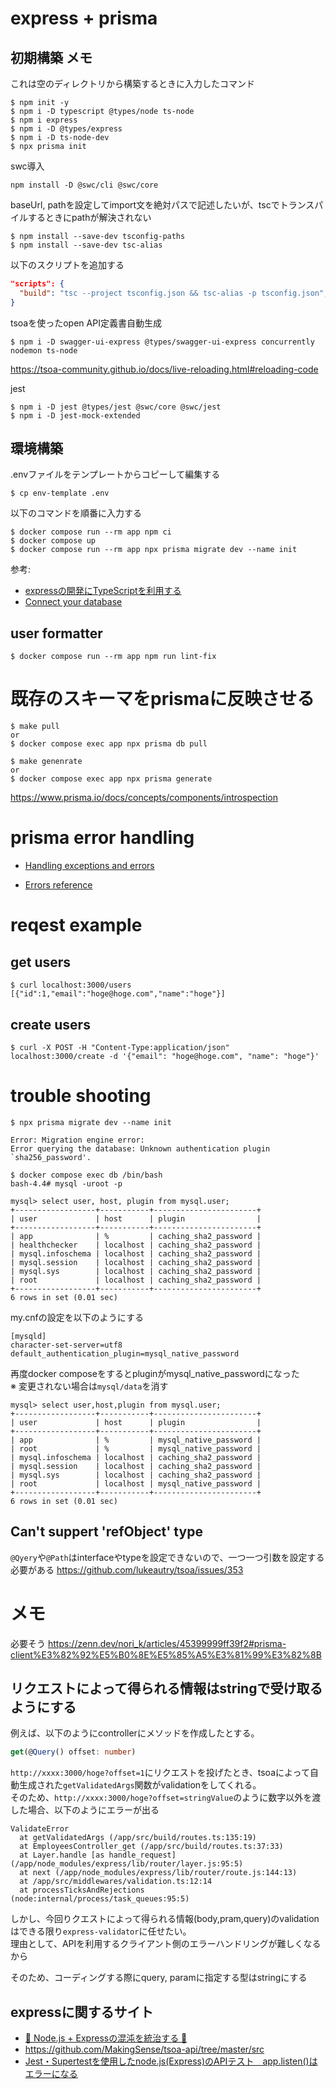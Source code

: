 # express + prisma

## 初期構築 メモ
これは空のディレクトリから構築するときに入力したコマンド
```
$ npm init -y
$ npm i -D typescript @types/node ts-node
$ npm i express
$ npm i -D @types/express
$ npm i -D ts-node-dev 
$ npx prisma init
```

swc導入
```
npm install -D @swc/cli @swc/core
```

baseUrl, pathを設定してimport文を絶対パスで記述したいが、tscでトランスパイルするときにpathが解決されない
```
$ npm install --save-dev tsconfig-paths
$ npm install --save-dev tsc-alias
```
以下のスクリプトを追加する
```json
"scripts": {
  "build": "tsc --project tsconfig.json && tsc-alias -p tsconfig.json",
}
```

tsoaを使ったopen API定義書自動生成
``` 
$ npm i -D swagger-ui-express @types/swagger-ui-express concurrently nodemon ts-node
```
https://tsoa-community.github.io/docs/live-reloading.html#reloading-code


jest 
```
$ npm i -D jest @types/jest @swc/core @swc/jest
$ npm i -D jest-mock-extended
```

## 環境構築

.envファイルをテンプレートからコピーして編集する
```
$ cp env-template .env
```

以下のコマンドを順番に入力する
```
$ docker compose run --rm app npm ci
$ docker compose up 
$ docker compose run --rm app npx prisma migrate dev --name init
```

参考:
- [expressの開発にTypeScriptを利用する](https://qiita.com/zaburo/items/69726cc42ef774990279)
- [Connect your database](https://www.prisma.io/docs/getting-started/setup-prisma/start-from-scratch/relational-databases/connect-your-database-typescript-mysql)

## user formatter

```
$ docker compose run --rm app npm run lint-fix
```

# 既存のスキーマをprismaに反映させる
```
$ make pull 
or 
$ docker compose exec app npx prisma db pull 

$ make genenrate
or
$ docker compose exec app npx prisma generate
```
https://www.prisma.io/docs/concepts/components/introspection

# prisma error handling
- [Handling exceptions and errors](https://www.prisma.io/docs/concepts/components/prisma-client/handling-exceptions-and-errors)

- [Errors reference](https://www.prisma.io/docs/reference/api-reference/error-reference)


# reqest example

## get users
```
$ curl localhost:3000/users
[{"id":1,"email":"hoge@hoge.com","name":"hoge"}]
```

## create users
```
$ curl -X POST -H "Content-Type:application/json" localhost:3000/create -d '{"email": "hoge@hoge.com", "name": "hoge"}'
```

# trouble shooting

```
$ npx prisma migrate dev --name init

Error: Migration engine error:
Error querying the database: Unknown authentication plugin `sha256_password'.

$ docker compose exec db /bin/bash  
bash-4.4# mysql -uroot -p

mysql> select user, host, plugin from mysql.user;
+------------------+-----------+-----------------------+
| user             | host      | plugin                |
+------------------+-----------+-----------------------+
| app              | %         | caching_sha2_password |
| healthchecker    | localhost | caching_sha2_password |
| mysql.infoschema | localhost | caching_sha2_password |
| mysql.session    | localhost | caching_sha2_password |
| mysql.sys        | localhost | caching_sha2_password |
| root             | localhost | caching_sha2_password |
+------------------+-----------+-----------------------+
6 rows in set (0.01 sec)
```

my.cnfの設定を以下のようにする
```
[mysqld]
character-set-server=utf8
default_authentication_plugin=mysql_native_password
```

再度docker composeをするとpluginがmysql_native_passwordになった  
※ 変更されない場合は`mysql/data`を消す
```
mysql> select user,host,plugin from mysql.user;
+------------------+-----------+-----------------------+
| user             | host      | plugin                |
+------------------+-----------+-----------------------+
| app              | %         | mysql_native_password |
| root             | %         | mysql_native_password |
| mysql.infoschema | localhost | caching_sha2_password |
| mysql.session    | localhost | caching_sha2_password |
| mysql.sys        | localhost | caching_sha2_password |
| root             | localhost | mysql_native_password |
+------------------+-----------+-----------------------+
6 rows in set (0.01 sec)
```

## Can't suppert 'refObject' type

`@Qyery`や`@Path`はinterfaceやtypeを設定できないので、一つ一つ引数を設定する必要がある
https://github.com/lukeautry/tsoa/issues/353

# メモ
必要そう
https://zenn.dev/nori_k/articles/45399999ff39f2#prisma-client%E3%82%92%E5%B0%8E%E5%85%A5%E3%81%99%E3%82%8B

## リクエストによって得られる情報はstringで受け取るようにする
例えば、以下のようにcontrollerにメソッドを作成したとする。
```ts
get(@Query() offset: number)
```
`http://xxxx:3000/hoge?offset=1`にリクエストを投げたとき、tsoaによって自動生成された`getValidatedArgs`関数がvalidationをしてくれる。  
そのため、`http://xxxx:3000/hoge?offset=stringValue`のように数字以外を渡した場合、以下のようにエラーが出る
```
ValidateError
  at getValidatedArgs (/app/src/build/routes.ts:135:19)
  at EmployeesController_get (/app/src/build/routes.ts:37:33)
  at Layer.handle [as handle_request] (/app/node_modules/express/lib/router/layer.js:95:5)
  at next (/app/node_modules/express/lib/router/route.js:144:13)
  at /app/src/middlewares/validation.ts:12:14
  at processTicksAndRejections (node:internal/process/task_queues:95:5)
```
しかし、今回りクエストによって得られる情報(body,pram,query)のvalidationはできる限り`express-validator`に任せたい。  
理由として、APIを利用するクライアント側のエラーハンドリングが難しくなるから  

そのため、コーディングする際にquery, paramに指定する型はstringにする

## expressに関するサイト

- [🤺 Node.js + Expressの混沌を統治する 🤺](https://inside.estie.co.jp/entry/2020/09/17/090000)
- https://github.com/MakingSense/tsoa-api/tree/master/src
- [Jest・Supertestを使用したnode.js(Express)のAPIテスト　app.listen()はエラーになる](https://qiita.com/yuta-katayama-23/items/29b91fed629fe758a42d)
